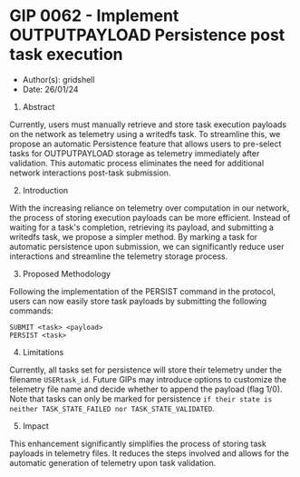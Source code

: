 # GIP 0062 - Implement OUTPUTPAYLOAD Persistence post task execution

- Author(s): gridshell
- Date: 26/01/24

1. Abstract
   
Currently, users must manually retrieve and store task execution payloads on the network as telemetry using a writedfs task. 
To streamline this, we propose an automatic Persistence feature that allows users to pre-select tasks for OUTPUTPAYLOAD storage as telemetry immediately after validation. 
This automatic process eliminates the need for additional network interactions post-task submission.


2. Introduction
   
With the increasing reliance on telemetry over computation in our network, the process of storing execution payloads can be more efficient. 
Instead of waiting for a task's completion, retrieving its payload, and submitting a writedfs task, we propose a simpler method. By marking a task for automatic persistence upon submission, 
we can significantly reduce user interactions and streamline the telemetry storage process.

3. Proposed Methodology
   
Following the implementation of the PERSIST command in the protocol, users can now easily store task payloads by submitting the following commands:

```
SUBMIT <task> <payload>
PERSIST <task>
```

4. Limitations

Currently, all tasks set for persistence will store their telemetry under the filename `USERtask_id`. 
Future GIPs may introduce options to customize the telemetry file name and decide whether to append the payload (flag 1/0). 
Note that tasks can only be marked for persistence `if their state is neither TASK_STATE_FAILED nor TASK_STATE_VALIDATED`.


5. Impact

This enhancement significantly simplifies the process of storing task payloads in telemetry files. 
It reduces the steps involved and allows for the automatic generation of telemetry upon task validation.


